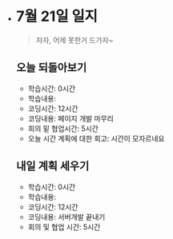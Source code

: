 - # 7월 21일 일지

  > 자자, 어제 못한거 드가자~

  

  ## 오늘 되돌아보기

  - 학습시간: 0시간

  * 학습내용: 
  * 코딩시간: 12시간
  * 코딩내용: 페이지 개발 마무리
  * 희의 밑 협업시간: 5시간
  * 오늘 시간 계획에 대한 회고: 시간이 모자르네요

  

  

  ## 내일 계획 세우기

  - 학습시간: 0시간
  - 학습내용: 
  - 코딩시간: 12시간
  - 코딩내용: 서버개발 끝내기
  - 회의 및 협업 시간: 5시간
